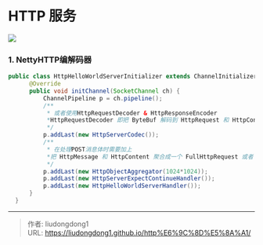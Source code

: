 # HTTP 服务


![](https://gitee.com/github-25970295/blogpictureV2/raw/master/image-20211010180947816.png)

### 1. NettyHTTP编解码器

```java
public class HttpHelloWorldServerInitializer extends ChannelInitializer<SocketChannel> {
      @Override
      public void initChannel(SocketChannel ch) {
          ChannelPipeline p = ch.pipeline();
          /**
           * 或者使用HttpRequestDecoder & HttpResponseEncoder
           *HttpRequestDecoder 即把 ByteBuf 解码到 HttpRequest 和 HttpContent。HttpResponseEncoder 即把 HttpResponse 或 HttpContent 编码到 ByteBuf。HttpServerCodec 即 HttpRequestDecoder 和 HttpResponseEncoder 的结合。
           */
          p.addLast(new HttpServerCodec());
          /**
           * 在处理POST消息体时需要加上
           *把 HttpMessage 和 HttpContent 聚合成一个 FullHttpRequest 或者 FullHttpResponse （取决于是处理请求还是响应
           */
          p.addLast(new HttpObjectAggregator(1024*1024));
          p.addLast(new HttpServerExpectContinueHandler());
          p.addLast(new HttpHelloWorldServerHandler());
      }
  }
```



---

> 作者: liudongdong1  
> URL: https://liudongdong1.github.io/http%E6%9C%8D%E5%8A%A1/  

